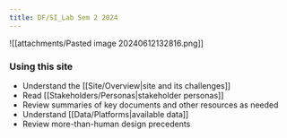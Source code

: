 ```yaml
---
title: DF/SI_Lab Sem 2 2024
---
```


![[attachments/Pasted image 20240612132816.png]]

### Using this site

- Understand the [[Site/Overview|site and its challenges]]
- Read [[Stakeholders/Personas|stakeholder personas]]
- Review summaries of key documents and other resources as needed
- Understand [[Data/Platforms|available data]]
- Review more-than-human design precedents